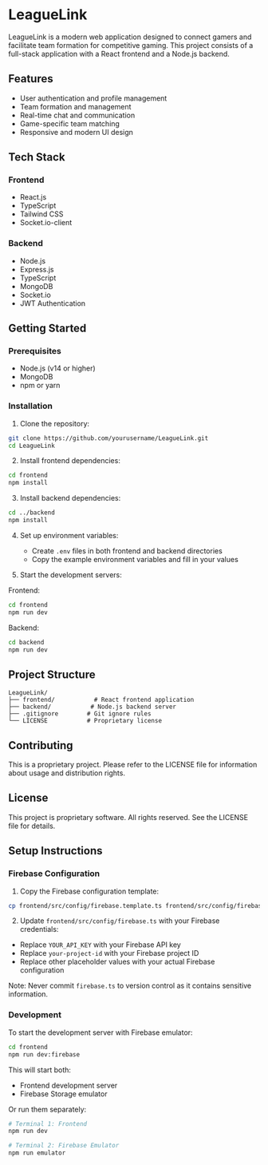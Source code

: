 # LeagueLink

LeagueLink is a modern web application designed to connect gamers and facilitate team formation for competitive gaming. This project consists of a full-stack application with a React frontend and a Node.js backend.

## Features

- User authentication and profile management
- Team formation and management
- Real-time chat and communication
- Game-specific team matching
- Responsive and modern UI design

## Tech Stack

### Frontend

- React.js
- TypeScript
- Tailwind CSS
- Socket.io-client

### Backend

- Node.js
- Express.js
- TypeScript
- MongoDB
- Socket.io
- JWT Authentication

## Getting Started

### Prerequisites

- Node.js (v14 or higher)
- MongoDB
- npm or yarn

### Installation

1. Clone the repository:

```bash
git clone https://github.com/yourusername/LeagueLink.git
cd LeagueLink
```

2. Install frontend dependencies:

```bash
cd frontend
npm install
```

3. Install backend dependencies:

```bash
cd ../backend
npm install
```

4. Set up environment variables:

   - Create `.env` files in both frontend and backend directories
   - Copy the example environment variables and fill in your values

5. Start the development servers:

Frontend:

```bash
cd frontend
npm run dev
```

Backend:

```bash
cd backend
npm run dev
```

## Project Structure

```
LeagueLink/
├── frontend/           # React frontend application
├── backend/           # Node.js backend server
├── .gitignore        # Git ignore rules
└── LICENSE           # Proprietary license
```

## Contributing

This is a proprietary project. Please refer to the LICENSE file for information about usage and distribution rights.

## License

This project is proprietary software. All rights reserved. See the LICENSE file for details.

## Setup Instructions

### Firebase Configuration

1. Copy the Firebase configuration template:

```bash
cp frontend/src/config/firebase.template.ts frontend/src/config/firebase.ts
```

2. Update `frontend/src/config/firebase.ts` with your Firebase credentials:

- Replace `YOUR_API_KEY` with your Firebase API key
- Replace `your-project-id` with your Firebase project ID
- Replace other placeholder values with your actual Firebase configuration

Note: Never commit `firebase.ts` to version control as it contains sensitive information.

### Development

To start the development server with Firebase emulator:

```bash
cd frontend
npm run dev:firebase
```

This will start both:

- Frontend development server
- Firebase Storage emulator

Or run them separately:

```bash
# Terminal 1: Frontend
npm run dev

# Terminal 2: Firebase Emulator
npm run emulator
```
